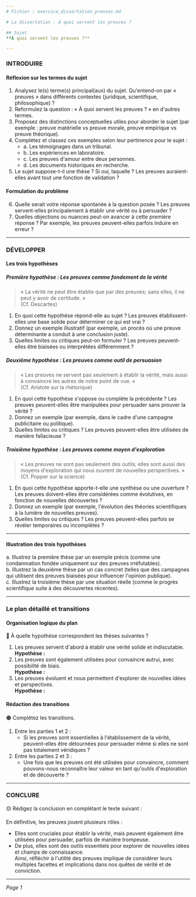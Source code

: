 ```yaml
---
# Fichier : exercice_dissertation_preuves.md

# La dissertation : À quoi servent les preuves ?

## Sujet
**À quoi servent les preuves ?**

---
```


### INTRODUIRE

#### Réflexion sur les termes du sujet

1. Analysez le(s) terme(s) principal(aux) du sujet. Qu'entend-on par « preuves » dans différents contextes (juridique, scientifique, philosophique) ?
2. Reformulez la question : « À quoi servent les preuves ? » en d'autres termes.
3. Proposez des distinctions conceptuelles utiles pour aborder le sujet (par exemple : preuve matérielle vs preuve morale, preuve empirique vs preuve théorique).
4. Complétez et classez ces exemples selon leur pertinence pour le sujet :
   - a. Les témoignages dans un tribunal.
   - b. Les expériences en laboratoire.
   - c. Les preuves d'amour entre deux personnes.
   - d. Les documents historiques en recherche.
5. Le sujet suppose-t-il une thèse ? Si oui, laquelle ? Les preuves auraient-elles avant tout une fonction de validation ?

#### Formulation du problème

6. Quelle serait votre réponse spontanée à la question posée ? Les preuves servent-elles principalement à établir une vérité ou à persuader ?
7. Quelles objections ou nuances peut-on avancer à cette première réponse ? Par exemple, les preuves peuvent-elles parfois induire en erreur ?

---

### DÉVELOPPER

#### Les trois hypothèses

##### Première hypothèse : Les preuves comme fondement de la vérité

> « La vérité ne peut être établie que par des preuves; sans elles, il ne peut y avoir de certitude. »  
> (Cf. Descartes)

1. En quoi cette hypothèse répond-elle au sujet ? Les preuves établissent-elles une base solide pour déterminer ce qui est vrai ?
2. Donnez un exemple illustratif (par exemple, un procès où une preuve déterminante a conduit à une conclusion juste).
3. Quelles limites ou critiques peut-on formuler ? Les preuves peuvent-elles être biaisées ou interprétées différemment ?

##### Deuxième hypothèse : Les preuves comme outil de persuasion

> « Les preuves ne servent pas seulement à établir la vérité, mais aussi à convaincre les autres de notre point de vue. »  
> (Cf. Aristote sur la rhétorique)

1. En quoi cette hypothèse s'oppose ou complète la précédente ? Les preuves peuvent-elles être manipulées pour persuader sans prouver la vérité ?
2. Donnez un exemple (par exemple, dans le cadre d'une campagne publicitaire ou politique).
3. Quelles limites ou critiques ? Les preuves peuvent-elles être utilisées de manière fallacieuse ?

##### Troisième hypothèse : Les preuves comme moyen d'exploration

> « Les preuves ne sont pas seulement des outils; elles sont aussi des moyens d'exploration qui nous ouvrent de nouvelles perspectives. »  
> (Cf. Popper sur la science)

1. En quoi cette hypothèse apporte-t-elle une synthèse ou une ouverture ? Les preuves doivent-elles être considérées comme évolutives, en fonction de nouvelles découvertes ?
2. Donnez un exemple (par exemple, l'évolution des théories scientifiques à la lumière de nouvelles preuves).
3. Quelles limites ou critiques ? Les preuves peuvent-elles parfois se révéler temporaires ou incomplètes ?

---

#### Illustration des trois hypothèses

a. Illustrez la première thèse par un exemple précis (comme une condamnation fondée uniquement sur des preuves irréfutables).  
b. Illustrez la deuxième thèse par un cas concret (telles que des campagnes qui utilisent des preuves biaisées pour influencer l'opinion publique).  
c. Illustrez la troisième thèse par une situation réelle (comme le progrès scientifique suite à des découvertes récentes).

---

### Le plan détaillé et transitions

#### Organisation logique du plan

🔴 À quelle hypothèse correspondent les thèses suivantes ?

1. Les preuves servent d'abord à établir une vérité solide et indiscutable.  
   **Hypothèse :** 
2. Les preuves sont également utilisées pour convaincre autrui, avec possibilité de biais.  
   **Hypothèse :**
3. Les preuves évoluent et nous permettent d'explorer de nouvelles idées et perspectives.  
   **Hypothèse :**

#### Rédaction des transitions

🟠 Complétez les transitions.

1. Entre les parties 1 et 2 :  
   - Si les preuves sont essentielles à l'établissement de la vérité, peuvent-elles être détournées pour persuader même si elles ne sont pas totalement véridiques ?  
2. Entre les parties 2 et 3 :  
   - Une fois que les preuves ont été utilisées pour convaincre, comment pouvons-nous reconnaître leur valeur en tant qu'outils d'exploration et de découverte ?

---

### CONCLURE

🟡 Rédigez la conclusion en complétant le texte suivant :

En définitive, les preuves jouent plusieurs rôles :  
- Elles sont cruciales pour établir la vérité, mais peuvent également être utilisées pour persuader, parfois de manière trompeuse.  
- De plus, elles sont des outils essentiels pour explorer de nouvelles idées et champs de connaissance.  
Ainsi, réfléchir à l'utilité des preuves implique de considérer leurs multiples facettes et implications dans nos quêtes de vérité et de conviction.  

--- 

*Page 1*
